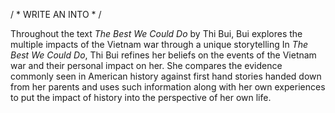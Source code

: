 
/ * WRITE AN INTO * /

Throughout the text *The Best We Could Do* by Thi Bui, Bui explores the multiple impacts of the Vietnam war through a unique storytelling 
In *The Best We Could Do*, Thi Bui refines her beliefs on the events of the Vietnam war and their personal impact on her. She compares the evidence commonly seen in American history against first hand stories handed down from her parents and uses such information along with her own experiences to put the impact of history into the perspective of her own life.

